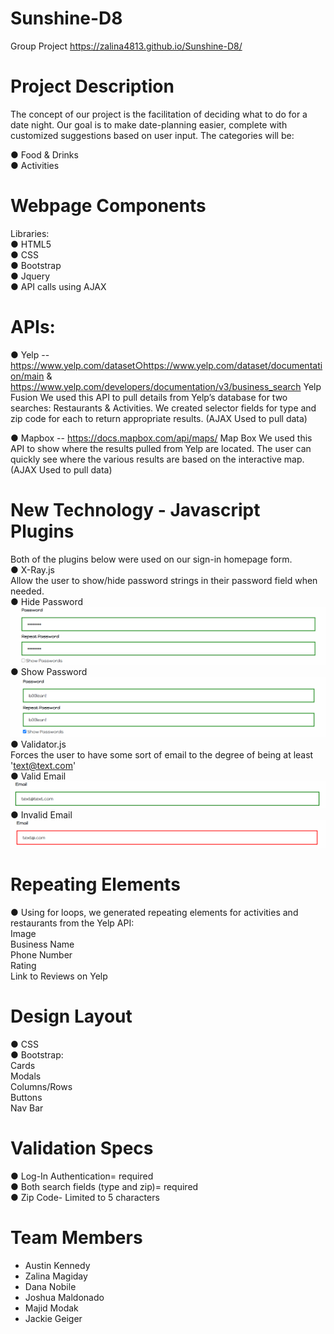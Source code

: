 # Sunshine-D8


Group Project
https://zalina4813.github.io/Sunshine-D8/

# Project Description 
The concept of our project is the facilitation of deciding what to do for a date night. Our goal is to make date-planning easier, complete with customized suggestions based on user input. The categories will be:

● Food & Drinks <br>
● Activities

# Webpage Components
Libraries​: <br>
● HTML5 <br>
● CSS <br>
● Bootstrap <br>
● Jquery <br>
● API calls using AJAX

# APIs:

● Yelp -- https://www.yelp.com/dataset○https://www.yelp.com/dataset/documentation/main & https://www.yelp.com/developers/documentation/v3/business_search
Yelp Fusion
We used this API to pull details from Yelp’s database for two searches: Restaurants & Activities. 
We created selector fields for type and zip code for each to return appropriate results.
(AJAX Used to pull data) 

● Mapbox -- https://docs.mapbox.com/api/maps/
Map Box
We used this API to show where the results pulled from Yelp are located. The user can quickly see where the various results are based on the interactive map. 
(AJAX Used to pull data)

# New Technology - Javascript Plugins
Both of the plugins below were used on our sign-in homepage form. <br>
● X-Ray.js <br>
Allow the user to show/hide password strings in their password field when needed. <br>
  ● Hide Password <br>
  ![](SunshineD8_SS/HidingPass.png)
  ● Show Password <br>
  ![](SunshineD8_SS/ShowingPass.png)
● Validator.js <br>
Forces the user to have some sort of email to the degree of being at least 'text@text.com' <br>
  ● Valid Email <br>
  ![](SunshineD8_SS/ValidEmail.png)
  ● Invalid Email <br>
  ![](SunshineD8_SS/InvalidEmail.png)


# Repeating Elements
● Using for loops, we generated repeating elements for activities and restaurants from the Yelp API: <br>
Image <br>
Business Name <br>
Phone Number <br>
Rating <br>
Link to Reviews on Yelp

# Design Layout
● CSS <br>
● Bootstrap: <br>
    Cards <br>
    Modals <br>
    Columns/Rows <br>
    Buttons <br>
    Nav Bar 

# Validation Specs
● Log-In Authentication= required <br>
● Both search fields (type and zip)= required <br>
● Zip Code- Limited to 5 characters

# Team Members 
* Austin Kennedy 
* Zalina Magiday
* Dana Nobile 
* Joshua Maldonado
* Majid Modak
* Jackie Geiger 

